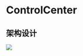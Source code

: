 # ControlCenter

## 架构设计

![](https://assets.processon.com/chart_image/60c023f7637689502ff2db58.png)